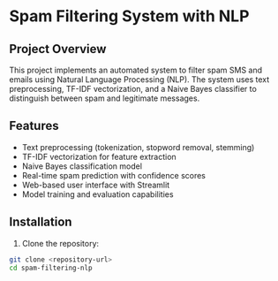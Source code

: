 # Spam Filtering System with NLP

## Project Overview
This project implements an automated system to filter spam SMS and emails using Natural Language Processing (NLP). The system uses text preprocessing, TF-IDF vectorization, and a Naive Bayes classifier to distinguish between spam and legitimate messages.

## Features
- Text preprocessing (tokenization, stopword removal, stemming)
- TF-IDF vectorization for feature extraction
- Naive Bayes classification model
- Real-time spam prediction with confidence scores
- Web-based user interface with Streamlit
- Model training and evaluation capabilities

## Installation

1. Clone the repository:
```bash
git clone <repository-url>
cd spam-filtering-nlp